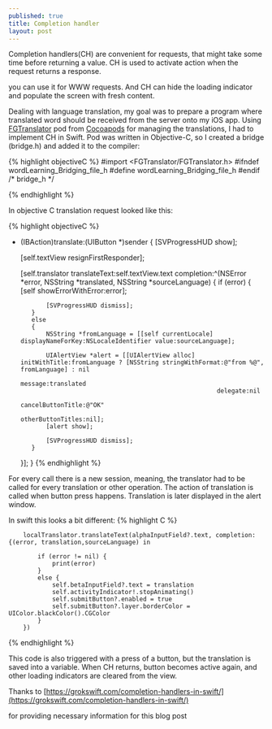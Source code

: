 ```yaml
---
published: true
title: Completion handler
layout: post
---
```

Completion handlers(CH) are convenient for requests, that might take some time before returning a value. CH is used to activate action when the request returns a response.

you can use it for WWW requests. And CH can hide the loading indicator and populate the screen with fresh content.

Dealing with language translation, my goal was to prepare a program where translated word should be received from the server onto my iOS app. Using [FGTranslator](https://github.com/gpolak/FGTranslator) pod from [Cocoapods](https://cocoapods.org/) for managing the translations, I had to implement CH in Swift. Pod was written in Objective-C, so I created a bridge (bridge.h) and added it to the compiler:


{% highlight objectiveC %}
#import <FGTranslator/FGTranslator.h>
#ifndef wordLearning_Bridging_file_h
#define wordLearning_Bridging_file_h
#endif /* bridge_h */

{% endhighlight %}


In objective C translation request looked like this:

{% highlight objectiveC %}
- (IBAction)translate:(UIButton *)sender
{
    [SVProgressHUD show];

    [self.textView resignFirstResponder];

    [self.translator translateText:self.textView.text
                   completion:^(NSError *error, NSString *translated, NSString *sourceLanguage)
    {
         if (error)
         {
             [self showErrorWithError:error];

             [SVProgressHUD dismiss];
         }
         else
         {
             NSString *fromLanguage = [[self currentLocale] displayNameForKey:NSLocaleIdentifier value:sourceLanguage];

             UIAlertView *alert = [[UIAlertView alloc] initWithTitle:fromLanguage ? [NSString stringWithFormat:@"from %@", fromLanguage] : nil
                                                             message:translated
                                                            delegate:nil
                                                   cancelButtonTitle:@"OK"
                                                   otherButtonTitles:nil];
             [alert show];

             [SVProgressHUD dismiss];
         }
     }];
}
{% endhighlight %}

For every call there is a new session, meaning, the translator had to be called for every translation or other operation.
The action of translation is called when button press happens. Translation is later displayed in the alert window.


In swift this looks a bit different:
{% highlight C %}

        localTranslator.translateText(alphaInputField?.text, completion: {(error, translation,sourceLanguage) in

            if (error != nil) {
                print(error)
            }
            else {
                self.betaInputField?.text = translation
                self.activityIndicator!.stopAnimating()
                self.submitButton?.enabled = true
                self.submitButton?.layer.borderColor = UIColor.blackColor().CGColor
            }
        })
{% endhighlight %}

This code is also triggered with a press of a button, but the translation is saved into a variable.
When CH returns, button becomes active again, and other loading indicators are cleared from the view.


Thanks to [https://grokswift.com/completion-handlers-in-swift/](https://grokswift.com/completion-handlers-in-swift/)

for providing necessary information for this blog post